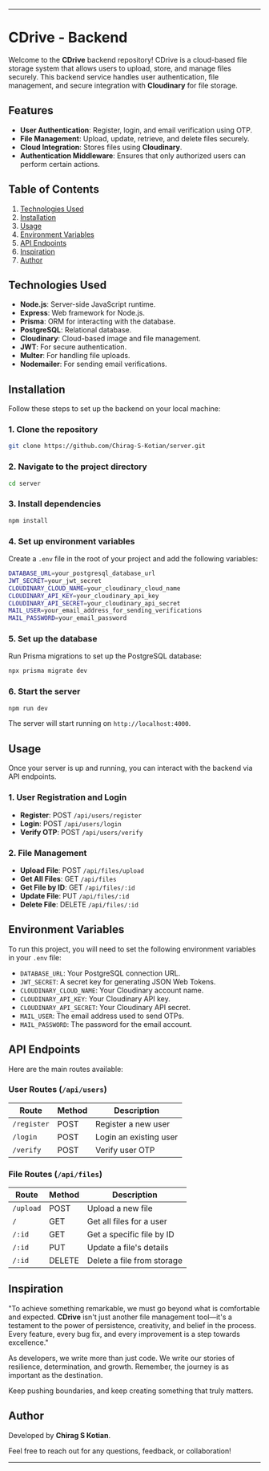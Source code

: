 


---

# CDrive - Backend

Welcome to the **CDrive** backend repository! CDrive is a cloud-based file storage system that allows users to upload, store, and manage files securely. This backend service handles user authentication, file management, and secure integration with **Cloudinary** for file storage.

## Features

- **User Authentication**: Register, login, and email verification using OTP.
- **File Management**: Upload, update, retrieve, and delete files securely.
- **Cloud Integration**: Stores files using **Cloudinary**.
- **Authentication Middleware**: Ensures that only authorized users can perform certain actions.

## Table of Contents

1. [Technologies Used](#technologies-used)
2. [Installation](#installation)
3. [Usage](#usage)
4. [Environment Variables](#environment-variables)
5. [API Endpoints](#api-endpoints)
6. [Inspiration](#inspiration)
7. [Author](#author)

## Technologies Used

- **Node.js**: Server-side JavaScript runtime.
- **Express**: Web framework for Node.js.
- **Prisma**: ORM for interacting with the database.
- **PostgreSQL**: Relational database.
- **Cloudinary**: Cloud-based image and file management.
- **JWT**: For secure authentication.
- **Multer**: For handling file uploads.
- **Nodemailer**: For sending email verifications.

## Installation

Follow these steps to set up the backend on your local machine:

### 1. Clone the repository

```bash
git clone https://github.com/Chirag-S-Kotian/server.git
```

### 2. Navigate to the project directory

```bash
cd server
```

### 3. Install dependencies

```bash
npm install
```

### 4. Set up environment variables

Create a `.env` file in the root of your project and add the following variables:

```bash
DATABASE_URL=your_postgresql_database_url
JWT_SECRET=your_jwt_secret
CLOUDINARY_CLOUD_NAME=your_cloudinary_cloud_name
CLOUDINARY_API_KEY=your_cloudinary_api_key
CLOUDINARY_API_SECRET=your_cloudinary_api_secret
MAIL_USER=your_email_address_for_sending_verifications
MAIL_PASSWORD=your_email_password
```

### 5. Set up the database

Run Prisma migrations to set up the PostgreSQL database:

```bash
npx prisma migrate dev
```

### 6. Start the server

```bash
npm run dev
```

The server will start running on `http://localhost:4000`.

## Usage

Once your server is up and running, you can interact with the backend via API endpoints.

### 1. **User Registration and Login**

- **Register**: POST `/api/users/register`
- **Login**: POST `/api/users/login`
- **Verify OTP**: POST `/api/users/verify`

### 2. **File Management**

- **Upload File**: POST `/api/files/upload`
- **Get All Files**: GET `/api/files`
- **Get File by ID**: GET `/api/files/:id`
- **Update File**: PUT `/api/files/:id`
- **Delete File**: DELETE `/api/files/:id`

## Environment Variables

To run this project, you will need to set the following environment variables in your `.env` file:

- `DATABASE_URL`: Your PostgreSQL connection URL.
- `JWT_SECRET`: A secret key for generating JSON Web Tokens.
- `CLOUDINARY_CLOUD_NAME`: Your Cloudinary account name.
- `CLOUDINARY_API_KEY`: Your Cloudinary API key.
- `CLOUDINARY_API_SECRET`: Your Cloudinary API secret.
- `MAIL_USER`: The email address used to send OTPs.
- `MAIL_PASSWORD`: The password for the email account.

## API Endpoints

Here are the main routes available:

### User Routes (`/api/users`)

| Route            | Method | Description                 |
|------------------|--------|-----------------------------|
| `/register`      | POST   | Register a new user         |
| `/login`         | POST   | Login an existing user      |
| `/verify`        | POST   | Verify user OTP             |

### File Routes (`/api/files`)

| Route            | Method | Description                    |
|------------------|--------|--------------------------------|
| `/upload`        | POST   | Upload a new file              |
| `/`              | GET    | Get all files for a user       |
| `/:id`           | GET    | Get a specific file by ID      |
| `/:id`           | PUT    | Update a file's details        |
| `/:id`           | DELETE | Delete a file from storage     |

## Inspiration

"To achieve something remarkable, we must go beyond what is comfortable and expected. **CDrive** isn't just another file management tool—it's a testament to the power of persistence, creativity, and belief in the process. Every feature, every bug fix, and every improvement is a step towards excellence."

As developers, we write more than just code. We write our stories of resilience, determination, and growth. Remember, the journey is as important as the destination.

Keep pushing boundaries, and keep creating something that truly matters.

## Author

Developed by **Chirag S Kotian**.

Feel free to reach out for any questions, feedback, or collaboration!

---